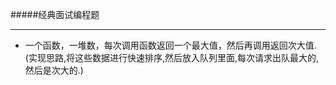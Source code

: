 #####经典面试编程题<br/>
 --- ---
 - 一个函数，一堆数，每次调用函数返回一个最大值，然后再调用返回次大值.
   (实现思路,将这些数据进行快速排序,然后放入队列里面,每次请求出队最大的,然后是次大的.)
 
 
 